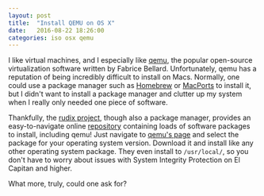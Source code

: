```yaml
---
layout: post
title:  "Install QEMU on OS X"
date:   2016-08-22 18:26:00
categories: iso osx qemu
---
```

I like virtual machines, and I especially like [qemu][1], the popular open-source virtualization software written by Fabrice Bellard. Unfortunately, qemu has a reputation of being incredibly difficult to install on Macs. Normally, one could use a package manager such as [Homebrew][2] or [MacPorts][3] to install it, but I didn't want to install a package manager and clutter up my system when I really only needed one piece of software.

Thankfully, the [rudix project][4], though also a package manager, provides an easy-to-navigate online [repository][5] containing loads of software packages to install, including qemu! Just navigate to [qemu's page][6] and select the package for your operating system version. Download it and install like any other operating system package. They even install to `/usr/local/`, so you don't have to worry about issues with System Integrity Protection on El Capitan and higher.

What more, truly, could one ask for?

[1]: http://wiki.qemu.org/Main_Page "Qemu home page"
[2]: http://brew.sh "Homebrew"
[3]: https://www.macports.org "MacPorts"
[4]: http://rudix.org "rudix"
[5]: http://rudix.org/packages/index.html "rudix packages"
[6]: http://rudix.org/packages/qemu.html "qemu at rudix"
